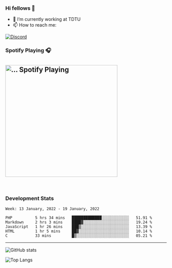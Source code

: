 ### Hi fellows 👋

- 🔭 I’m currently working at TDTU
- 📫 How to reach me:
<a href = "https://discordapp.com/users/517725152327499806">
  <img align="center" src="https://discord.c99.nl/widget/theme-4/517725152327499806.png" alt="Discord"/>
</a>


### Spotify Playing 🎧
[<img src="https://spotify-readme-git-master-maoleng.vercel.app/api/spotify-playing" alt="... Spotify Playing" width="350" />](https://open.spotify.com/user/...)
---
<br>

### Development Stats
<!--START_SECTION:waka-->
```text
Week: 13 January, 2022 - 19 January, 2022

PHP          5 hrs 34 mins   █████████████░░░░░░░░░░░░   51.91 % 
Markdown     2 hrs 3 mins    ████▓░░░░░░░░░░░░░░░░░░░░   19.24 % 
JavaScript   1 hr 26 mins    ███▒░░░░░░░░░░░░░░░░░░░░░   13.39 % 
HTML         1 hr 5 mins     ██▓░░░░░░░░░░░░░░░░░░░░░░   10.14 % 
C            33 mins         █▒░░░░░░░░░░░░░░░░░░░░░░░   05.21 % 
```
<!--END_SECTION:waka-->

---
![GitHub stats](https://github-readme-stats.vercel.app/api?username=maoleng&theme=cobalt)

![Top Langs](https://github-readme-stats.vercel.app/api/top-langs/?username=maoleng&layout=compact)
